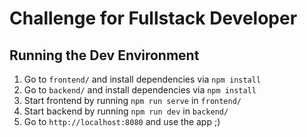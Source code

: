Challenge for Fullstack Developer
===============================

Running the Dev Environment
-----

1) Go to ```frontend/``` and install dependencies via ```npm install```
2) Go to ```backend/``` and install dependencies via ```npm install```
3) Start frontend by running ```npm run serve``` in ```frontend/```
4) Start backend by running ```npm run dev``` in ```backend/```
5) Go to ```http://localhost:8080``` and use the app ;)
